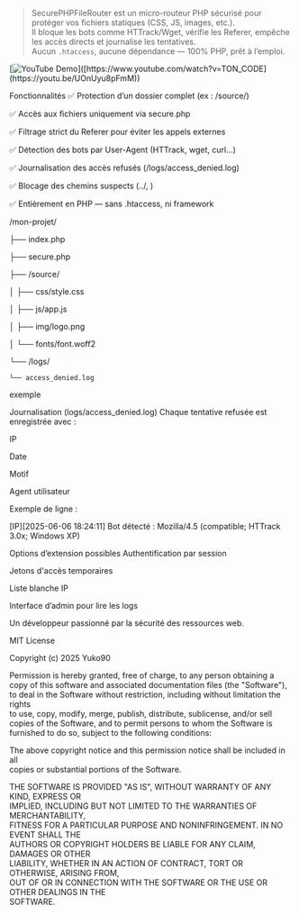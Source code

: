 > SecurePHPFileRouter est un micro-routeur PHP sécurisé pour protéger vos fichiers statiques (CSS, JS, images, etc.).  
> Il bloque les bots comme HTTrack/Wget, vérifie les Referer, empêche les accès directs et journalise les tentatives.  
> Aucun `.htaccess`, aucune dépendance — 100% PHP, prêt à l’emploi.

[![YouTube Demo]([https://img.shields.io/badge/Demo-YouTube-red?logo=youtube](https://youtu.be/UOnUyu8pFmM))]([https://www.youtube.com/watch?v=TON_CODE](https://youtu.be/UOnUyu8pFmM))


Fonctionnalités
✅ Protection d’un dossier complet (ex : /source/)

✅ Accès aux fichiers uniquement via secure.php

✅ Filtrage strict du Referer pour éviter les appels externes

✅ Détection des bots par User-Agent (HTTrack, wget, curl…)

✅ Journalisation des accès refusés (/logs/access_denied.log)

✅ Blocage des chemins suspects (../, \)

✅ Entièrement en PHP — sans .htaccess, ni framework


/mon-projet/

├── index.php

├── secure.php

├── /source/

│   ├── css/style.css

│   ├── js/app.js

│   ├── img/logo.png

│   └── fonts/font.woff2

└── /logs/

    └── access_denied.log
exemple

<link rel="stylesheet" href="secure.php?file=css/style.css">


<script src="secure.php?file=js/app.js"></script>



Journalisation (logs/access_denied.log)
Chaque tentative refusée est enregistrée avec :

IP

Date

Motif

Agent utilisateur

Exemple de ligne :

[IP][2025-06-06 18:24:11] Bot détecté : Mozilla/4.5 (compatible; HTTrack 3.0x; Windows XP)

 Options d’extension possibles
 Authentification par session

 Jetons d'accès temporaires

 Liste blanche IP

 Interface d’admin pour lire les logs

Un développeur passionné par la sécurité des ressources web.

MIT License

Copyright (c) 2025 Yuko90

Permission is hereby granted, free of charge, to any person obtaining a copy
of this software and associated documentation files (the "Software"), to deal
in the Software without restriction, including without limitation the rights  
to use, copy, modify, merge, publish, distribute, sublicense, and/or sell  
copies of the Software, and to permit persons to whom the Software is  
furnished to do so, subject to the following conditions:

The above copyright notice and this permission notice shall be included in all  
copies or substantial portions of the Software.

THE SOFTWARE IS PROVIDED "AS IS", WITHOUT WARRANTY OF ANY KIND, EXPRESS OR  
IMPLIED, INCLUDING BUT NOT LIMITED TO THE WARRANTIES OF MERCHANTABILITY,  
FITNESS FOR A PARTICULAR PURPOSE AND NONINFRINGEMENT. IN NO EVENT SHALL THE  
AUTHORS OR COPYRIGHT HOLDERS BE LIABLE FOR ANY CLAIM, DAMAGES OR OTHER  
LIABILITY, WHETHER IN AN ACTION OF CONTRACT, TORT OR OTHERWISE, ARISING FROM,  
OUT OF OR IN CONNECTION WITH THE SOFTWARE OR THE USE OR OTHER DEALINGS IN THE  
SOFTWARE.



